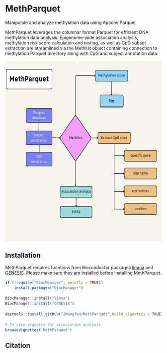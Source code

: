 
<!-- README.md is generated from README.Rmd. Please edit that file -->

# MethParquet

Manipulate and analyze methylation data using Apache Parquet

MethParquet leverages the columnar format Parquet for efficient DNA
methylation data analysis. Epigenome-wide association analysis,
methylation risk score calculation and testing, as well as CpG subset
extraction are streamlined via the Methlist object containing connection
to methylation Parquet directory along with CpG and subject annotation
data.

<img
src="https://github.com/ZWangTen/MethParquet/blob/main/man/Figure/MethParquet.png"
width="700" height="580" />

## Installation

MethParquet requires fucntions from Bioconductor packages
[limma](https://bioconductor.org/packages/release/bioc/html/limma.html)
and
[GENESIS](https://bioconductor.org/packages/release/bioc/html/GENESIS.html).
Please make sure they are installed before installing MethParquet.

``` r
if (!require("BiocManager", quietly = TRUE))
    install.packages("BiocManager")

BiocManager::install("limma")
BiocManager::install("GENESIS")

devtools::install_github("ZWangTen/MethParquet",build_vignettes = TRUE)

# To view Vignette for association analysis
browseVignettes('MethParquet')
```

## Citation
